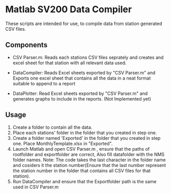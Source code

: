 # Matlab SV200 Data Compiler

These scripts are intended for use, to compile data from station generated CSV files.

## Components

* CSV Parser.m: Reads each stations CSV files seprately and creates and excel sheet for that station with all relevant data used.

* DataCompiler: Reads Excel sheets exported by "CSV Parser.m" and Exports one excel sheet that contains all the data in a neat format suitable to append to a report

* DataPlotter: Read Excel sheets exported by "CSV Parser.m" and generates graphs to include in the reports. (Not Implemented yet)

## Usage

1. Create a folder to contain all the data. 
2. Place each stations' folder in the folder that you created in step one.
3. Create a folder named 'Exported' in the folder that you created in step one. Place MonthlyTemplate.xlsx in "Exported".
4. Launch Matlab and open CSV Parser.m , ensure that the paths of rootfolder and exportfolder are correct, Also fill datafolder with the NMS folder names. Note: The code takes the last character in the folder name and cosiders it the station number(Ensure that the last number represent the station number in the folder that contains all CSV files for that station).
5. Run DataCompiler and ensure that the Exportfolder path is the same used in CSV Parser.m

